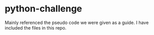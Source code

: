 # python-challenge

Mainly referenced the pseudo code we were given as a guide. I have included the files in this repo. 

